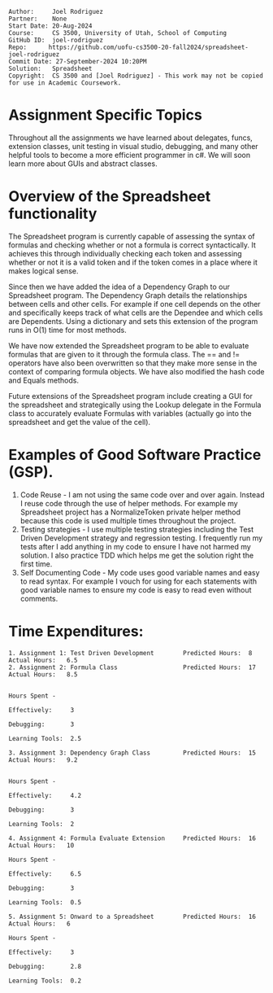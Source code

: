 ```
Author:     Joel Rodriguez
Partner:    None
Start Date: 20-Aug-2024
Course:     CS 3500, University of Utah, School of Computing
GitHub ID:  joel-rodriguez
Repo:      https://github.com/uofu-cs3500-20-fall2024/spreadsheet-joel-rodriguez
Commit Date: 27-September-2024 10:20PM
Solution:   Spreadsheet
Copyright:  CS 3500 and [Joel Rodriguez] - This work may not be copied for use in Academic Coursework.
```

# Assignment Specific Topics
Throughout all the assignments we have learned about delegates, funcs, extension classes, unit testing in visual studio, debugging, and many other 
helpful tools to become a more efficient programmer in c#. We will soon learn more about GUIs and abstract classes.

# Overview of the Spreadsheet functionality

The Spreadsheet program is currently capable of assessing the syntax of formulas and checking whether or not a formula is correct 
syntactically. It achieves this through individually checking each token and assessing whether or not it is a valid token 
and if the token comes in a place where it makes logical sense.

Since then we have added the idea of a Dependency Graph to our Spreadsheet program. The Dependency Graph details the relationships
between cells and other cells. For example if one cell depends on the other and specifically keeps track of what cells are
the Dependee and which cells are Dependents. Using a dictionary and sets this extension of the program runs in O(1) time for
most methods. 

We have now extended the Spreadsheet program to be able to evaluate formulas that are given to it through the formula class.
The == and != operators have also been overwritten so that they make more sense in the context of comparing formula objects.
We have also modified the hash code and Equals methods.

Future extensions of the Spreadsheet program include creating a GUI for the spreadsheet and strategically using the Lookup 
delegate in the Formula class to accurately evaluate Formulas with variables (actually go into the spreadsheet and get the 
value of the cell).

# Examples of Good Software Practice (GSP).  
1. Code Reuse - I am not using the same code over and over again. Instead I reuse code through the use of helper methods. For example my Spreadsheet project has
   a NormalizeToken private helper method because this code is used multiple times throughout the project.
2. Testing strategies - I use multiple testing strategies including the Test Driven Development strategy and regression testing. I frequently run my tests after
   I add anything in my code to ensure I have not harmed my solution. I also practice TDD which helps me get the solution right the first time.
3. Self Documenting Code - My code uses good variable names and easy to read syntax. For example I vouch for using for each statements with good variable names 
   to ensure my code is easy to read even without comments.

# Time Expenditures:

    1. Assignment 1: Test Driven Development        Predicted Hours:  8        Actual Hours:   6.5
    2. Assignment 2: Formula Class                  Predicted Hours:  17       Actual Hours:   8.5
                                                                               
                                                                                Hours Spent - 
                                                                                   Effectively:     3
                                                                                   Debugging:       3
                                                                                   Learning Tools:  2.5

    3. Assignment 3: Dependency Graph Class         Predicted Hours:  15       Actual Hours:   9.2

                                                                               Hours Spent - 
                                                                                   Effectively:     4.2
                                                                                   Debugging:       3
                                                                                   Learning Tools:  2

    4. Assignment 4: Formula Evaluate Extension     Predicted Hours:  16       Actual Hours:   10
                                                                                Hours Spent - 
                                                                                   Effectively:     6.5
                                                                                   Debugging:       3
                                                                                   Learning Tools:  0.5

    5. Assignment 5: Onward to a Spreadsheet        Predicted Hours:  16       Actual Hours:   6
                                                                                Hours Spent - 
                                                                                   Effectively:     3
                                                                                   Debugging:       2.8
                                                                                   Learning Tools:  0.2

